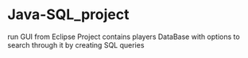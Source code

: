 # Java-SQL_project

run GUI from Eclipse
Project contains players DataBase with options to search through it by creating SQL queries
